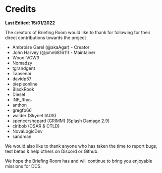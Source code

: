 # Credits
__Last Edited: 15/01/2022__

The creators of Briefing Room would like to thank for following for their direct contributions towards the project
* Ambroise Garel (@akaAgar) - Creator
* John Harvey (@john681611) - Maintainer
* Wood-VCW3
* Nomadzy
* tgrandgent
* Taosenai
* davidp57
* piepieonline
* BlackRook
* Diesel
* INF_Rhys
* anthon
* gregfp66
* walder (Skynet IADS)
* spencershepard (GRIMM) (Splash Damage 2.9)
* ciribob (CSAR & CTLD)
* NovaLogicDev
* sandman

We would also like to thank anyone who has taken the time to report bugs, test betas & help others on Discord or Github.

We hope the Briefing Room has and will continue to bring you enjoyable missions for DCS.